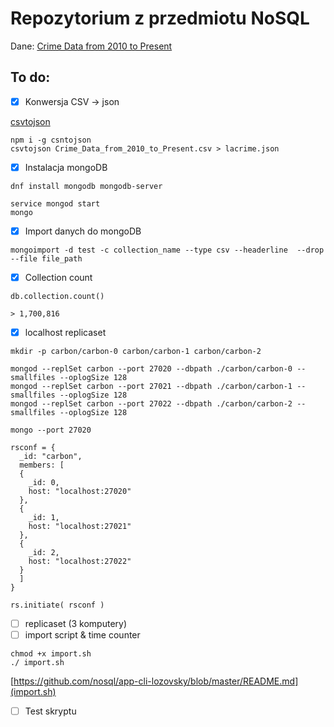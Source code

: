# Repozytorium z przedmiotu NoSQL

Dane: [Crime Data from 2010 to Present](https://catalog.data.gov/dataset/crime-data-from-2010-to-present)

## To do: 
- [x] Konwersja CSV -> json

[csvtojson](https://www.npmjs.com/package/csvtojson)
```
npm i -g csntojson
csvtojson Crime_Data_from_2010_to_Present.csv > lacrime.json
```
- [x] Instalacja mongoDB
```
dnf install mongodb mongodb-server
```
```
service mongod start
mongo
```
- [x] Import danych do mongoDB
```
mongoimport -d test -c collection_name --type csv --headerline  --drop --file file_path
```
- [x] Collection count
```
db.collection.count()
```
```
> 1,700,816 
```
- [x] localhost replicaset
```
mkdir -p carbon/carbon-0 carbon/carbon-1 carbon/carbon-2
```
```
mongod --replSet carbon --port 27020 --dbpath ./carbon/carbon-0 --smallfiles --oplogSize 128
mongod --replSet carbon --port 27021 --dbpath ./carbon/carbon-1 --smallfiles --oplogSize 128
mongod --replSet carbon --port 27022 --dbpath ./carbon/carbon-2 --smallfiles --oplogSize 128
```
```
mongo --port 27020

rsconf = {
  _id: "carbon",
  members: [
  {
    _id: 0,
    host: "localhost:27020"
  },
  {
    _id: 1,
    host: "localhost:27021"
  },
  {
    _id: 2,
    host: "localhost:27022"
  }
  ]
}

rs.initiate( rsconf )
```
- [ ] replicaset (3 komputery)
- [ ] import script & time counter
```
chmod +x import.sh
./ import.sh
```
[https://github.com/nosql/app-cli-lozovsky/blob/master/README.md](import.sh)
- [ ] Test skryptu
